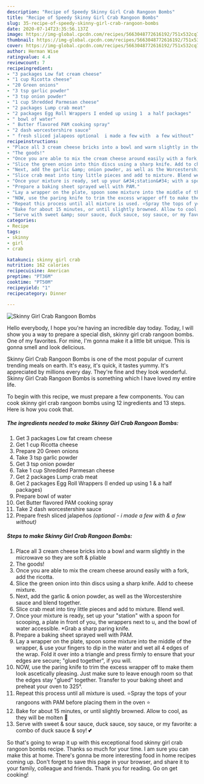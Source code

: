```yaml
---
description: "Recipe of Speedy Skinny Girl Crab Rangoon Bombs"
title: "Recipe of Speedy Skinny Girl Crab Rangoon Bombs"
slug: 35-recipe-of-speedy-skinny-girl-crab-rangoon-bombs
date: 2020-07-14T23:35:56.137Z
image: https://img-global.cpcdn.com/recipes/5663048772616192/751x532cq70/skinny-girl-crab-rangoon-bombs-recipe-main-photo.jpg
thumbnail: https://img-global.cpcdn.com/recipes/5663048772616192/751x532cq70/skinny-girl-crab-rangoon-bombs-recipe-main-photo.jpg
cover: https://img-global.cpcdn.com/recipes/5663048772616192/751x532cq70/skinny-girl-crab-rangoon-bombs-recipe-main-photo.jpg
author: Herman Wise
ratingvalue: 4.4
reviewcount: 7
recipeingredient:
- "3 packages Low fat cream cheese"
- "1 cup Ricotta cheese"
- "20 Green onions"
- "3 tsp garlic powder"
- "3 tsp onion powder"
- "1 cup Shredded Parmesan cheese"
- "2 packages Lump crab meat"
- "2 packages Egg Roll Wrappers I ended up using 1  a half packages"
- " bowl of water"
- " Butter flavored PAM cooking spray"
- "2 dash worcestershire sauce"
- " fresh sliced jalapeos optional  i made a few with  a few without"
recipeinstructions:
- "Place all 3 cream cheese bricks into a bowl and warm slightly in the microwave so they are soft &amp; pliable"
- "The goods!"
- "Once you are able to mix the cream cheese around easily with a fork, add the ricotta."
- "Slice the green onion into thin discs using a sharp knife. Add to cheese mixture."
- "Next, add the garlic &amp; onion powder, as well as the Worcestershire sauce and blend together."
- "Slice crab meat into tiny little pieces and add to mixture. Blend well."
- "Once your mixture is ready, set up your &#34;station&#34; with a spoon for scooping, a plate in front of you, the wrappers next to u, and the bowl of water accessible. *Grab a sharp paring knife."
- "Prepare a baking sheet sprayed well with PAM."
- "Lay a wrapper on the plate, spoon some mixture into the middle of the wrapper, &amp; use your fingers to dip in the water and wet all 4 edges of the wrap. Fold it over into a triangle and press firmly to ensure that your edges are secure; &#34;glued together&#34;, if you will."
- "NOW, use the paring knife to trim the excess wrapper off to make them look ascetically pleasing. Just make sure to leave enough room so that the edges stay &#34;glued&#34; together. Transfer to your baking sheet and preheat your oven to 325°."
- "Repeat this process until all mixture is used. ⭐Spray the tops of your rangoons with PAM before placing them in the oven ⭐"
- "Bake for about 15 minutes, or until slightly browned. Allow to cool, as they will be molten 🌋"
- "Serve with sweet &amp; sour sauce, duck sauce, soy sauce, or my favorite: a combo of duck sauce &amp; soy! 💕"
categories:
- Recipe
tags:
- skinny
- girl
- crab

katakunci: skinny girl crab 
nutrition: 162 calories
recipecuisine: American
preptime: "PT36M"
cooktime: "PT50M"
recipeyield: "1"
recipecategory: Dinner

---
```



![Skinny Girl Crab Rangoon Bombs](https://img-global.cpcdn.com/recipes/5663048772616192/751x532cq70/skinny-girl-crab-rangoon-bombs-recipe-main-photo.jpg)

Hello everybody, I hope you're having an incredible day today. Today, I will show you a way to prepare a special dish, skinny girl crab rangoon bombs. One of my favorites. For mine, I'm gonna make it a little bit unique. This is gonna smell and look delicious.

Skinny Girl Crab Rangoon Bombs is one of the most popular of current trending meals on earth. It's easy, it's quick, it tastes yummy. It's appreciated by millions every day. They're fine and they look wonderful. Skinny Girl Crab Rangoon Bombs is something which I have loved my entire life.




To begin with this recipe, we must prepare a few components. You can cook skinny girl crab rangoon bombs using 12 ingredients and 13 steps. Here is how you cook that.

<!--inarticleads1-->

##### The ingredients needed to make Skinny Girl Crab Rangoon Bombs:

1. Get 3 packages Low fat cream cheese
1. Get 1 cup Ricotta cheese
1. Prepare 20 Green onions
1. Take 3 tsp garlic powder
1. Get 3 tsp onion powder
1. Take 1 cup Shredded Parmesan cheese
1. Get 2 packages Lump crab meat
1. Get 2 packages Egg Roll Wrappers (I ended up using 1 &amp; a half packages)
1. Prepare  bowl of water
1. Get  Butter flavored PAM cooking spray
1. Take 2 dash worcestershire sauce
1. Prepare  fresh sliced jalapeños *(optional - i made a few with &amp; a few without)*




<!--inarticleads2-->

##### Steps to make Skinny Girl Crab Rangoon Bombs:

1. Place all 3 cream cheese bricks into a bowl and warm slightly in the microwave so they are soft &amp; pliable
1. The goods!
1. Once you are able to mix the cream cheese around easily with a fork, add the ricotta.
1. Slice the green onion into thin discs using a sharp knife. Add to cheese mixture.
1. Next, add the garlic &amp; onion powder, as well as the Worcestershire sauce and blend together.
1. Slice crab meat into tiny little pieces and add to mixture. Blend well.
1. Once your mixture is ready, set up your &#34;station&#34; with a spoon for scooping, a plate in front of you, the wrappers next to u, and the bowl of water accessible. *Grab a sharp paring knife.
1. Prepare a baking sheet sprayed well with PAM.
1. Lay a wrapper on the plate, spoon some mixture into the middle of the wrapper, &amp; use your fingers to dip in the water and wet all 4 edges of the wrap. Fold it over into a triangle and press firmly to ensure that your edges are secure; &#34;glued together&#34;, if you will.
1. NOW, use the paring knife to trim the excess wrapper off to make them look ascetically pleasing. Just make sure to leave enough room so that the edges stay &#34;glued&#34; together. Transfer to your baking sheet and preheat your oven to 325°.
1. Repeat this process until all mixture is used. ⭐Spray the tops of your rangoons with PAM before placing them in the oven ⭐
1. Bake for about 15 minutes, or until slightly browned. Allow to cool, as they will be molten 🌋
1. Serve with sweet &amp; sour sauce, duck sauce, soy sauce, or my favorite: a combo of duck sauce &amp; soy! 💕




So that's going to wrap it up with this exceptional food skinny girl crab rangoon bombs recipe. Thanks so much for your time. I am sure you can make this at home. There's gonna be more interesting food in home recipes coming up. Don't forget to save this page in your browser, and share it to your family, colleague and friends. Thank you for reading. Go on get cooking!
